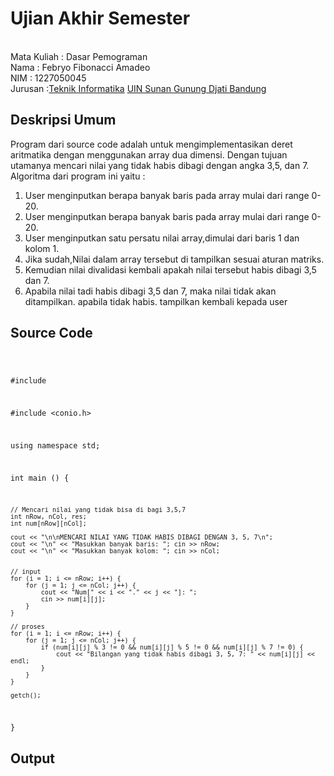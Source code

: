 # Ujian Akhir Semester 
<br>Mata Kuliah 	: Dasar Pemograman
<br> Nama		: Febryo Fibonacci Amadeo
<br>NIM		: 1227050045
<br>Jurusan		:[Teknik Informatika](http://if.uinsgd.ac.id/) [UIN Sunan Gunung Djati Bandung](https://uinsgd.ac.id/) 

## Deskripsi Umum
Program dari source code adalah untuk mengimplementasikan deret aritmatika dengan menggunakan array dua dimensi. Dengan tujuan utamanya mencari nilai yang tidak habis dibagi dengan angka 3,5, dan 7. Algoritma dari program ini yaitu : 
<ol>
    <li>User menginputkan berapa banyak baris pada array mulai dari range 0-20.</li>
    <li>User menginputkan berapa banyak baris pada array mulai dari range 0-20.</li>
    <li>User menginputkan satu persatu nilai array,dimulai dari baris 1 dan kolom 1.</li>
    <li>Jika sudah,Nilai dalam array tersebut di tampilkan sesuai aturan matriks.</li>
    <li>Kemudian nilai divalidasi kembali apakah nilai tersebut habis dibagi 3,5 dan 7.</li>
    <li>Apabila nilai tadi habis dibagi 3,5 dan 7, maka nilai tidak akan ditampilkan. apabila tidak habis. tampilkan kembali kepada user</li>
</ol> 

## Source Code
<code>

#include <iostream>

#include <conio.h>

using namespace std;

int main () {
    
    // Mencari nilai yang tidak bisa di bagi 3,5,7
    int nRow, nCol, res;
	int num[nRow][nCol];
	
	cout << "\n\nMENCARI NILAI YANG TIDAK HABIS DIBAGI DENGAN 3, 5, 7\n";
	cout << "\n" << "Masukkan banyak baris: "; cin >> nRow;
	cout << "\n" << "Masukkan banyak kolom: "; cin >> nCol;
	
	
	// input
	for (i = 1; i <= nRow; i++) {
		for (j = 1; j <= nCol; j++) {
			cout << "Num[" << i << "." << j << "]: ";
			cin >> num[i][j];
		}
	}
	
	// proses
	for (i = 1; i <= nRow; i++) {
		for (j = 1; j <= nCol; j++) {
			if (num[i][j] % 3 != 0 && num[i][j] % 5 != 0 && num[i][j] % 7 != 0) {
				cout << "Bilangan yang tidak habis dibagi 3, 5, 7: " << num[i][j] << endl;
			} 
		}
	}
    
    getch();
}
</code>

## Output
